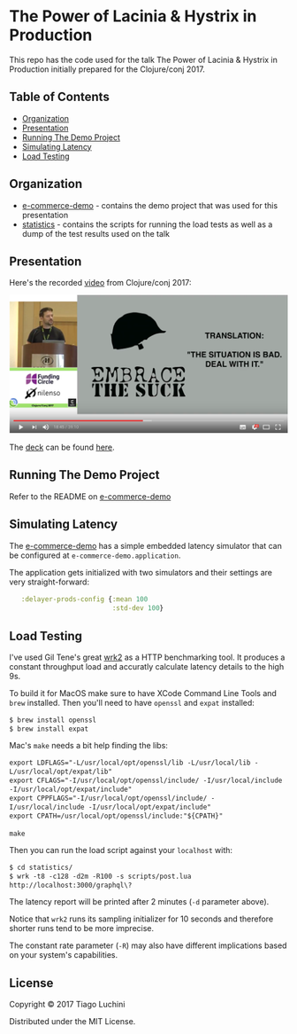 # The Power of Lacinia & Hystrix in Production

This repo has the code used for the talk The Power of Lacinia & Hystrix in Production initially prepared
for the Clojure/conj 2017.

## Table of Contents

* [Organization](#organization)
* [Presentation](#presentation)
* [Running The Demo Project](#running-the-demo-project)
* [Simulating Latency](#simulating-latency)
* [Load Testing](#load-testing)

## Organization

* [e-commerce-demo](/e-commerce-demo) - contains the demo project that was used for this presentation
* [statistics](/statistics) - contains the scripts for running the load tests as well as a dump of the test results used on the talk

## Presentation

Here's the recorded [video](https://www.youtube.com/watch?v=uL9QavmAInw) from Clojure/conj 2017:

[![Video](/images/video.png)](https://www.youtube.com/watch?v=uL9QavmAInw)

The [deck](https://speakerdeck.com/luchiniatwork/the-power-of-lacinia-and-shsytrix-in-production) can be found [here](https://speakerdeck.com/luchiniatwork/the-power-of-lacinia-and-shsytrix-in-production).

## Running The Demo Project

Refer to the README on [e-commerce-demo](/e-commerce-demo)

## Simulating Latency

The [e-commerce-demo](/e-commerce-demo) has a simple embedded latency simulator that can be configured
at `e-commerce-demo.application`.

The application gets initialized with two simulators and their settings are very straight-forward:

```clojure
   :delayer-prods-config {:mean 100
                          :std-dev 100}
```

## Load Testing

I've used Gil Tene's great [wrk2](https://github.com/giltene/wrk2) as a HTTP benchmarking tool.
It produces a constant throughput load and accuratly calculate latency details to the high 9s.

To build it for MacOS make sure to have XCode Command Line Tools and `brew` installed. Then you'll
need to have `openssl` and `expat` installed:

    $ brew install openssl
    $ brew install expat

Mac's `make` needs a bit help finding the libs:

    export LDFLAGS="-L/usr/local/opt/openssl/lib -L/usr/local/lib -L/usr/local/opt/expat/lib"
    export CFLAGS="-I/usr/local/opt/openssl/include/ -I/usr/local/include -I/usr/local/opt/expat/include"
    export CPPFLAGS="-I/usr/local/opt/openssl/include/ -I/usr/local/include -I/usr/local/opt/expat/include"
    export CPATH=/usr/local/opt/openssl/include:"${CPATH}"
    
    make

Then you can run the load script against your `localhost` with:

    $ cd statistics/
    $ wrk -t8 -c128 -d2m -R100 -s scripts/post.lua http://localhost:3000/graphql\?

The latency report will be printed after 2 minutes (`-d` parameter above).

Notice that `wrk2` runs its sampling initializer for 10 seconds and therefore shorter runs tend to
be more imprecise.

The constant rate parameter (`-R`) may also have different implications based on your system's
capabilities.

## License

Copyright © 2017 Tiago Luchini

Distributed under the MIT License.
